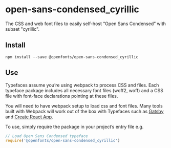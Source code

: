 
# open-sans-condensed_cyrillic

The CSS and web font files to easily self-host “Open Sans Condensed” with subset "cyrillic".

## Install

`npm install --save @openfonts/open-sans-condensed_cyrillic`

## Use

Typefaces assume you’re using webpack to process CSS and files. Each typeface
package includes all necessary font files (woff2, woff) and a CSS file with
font-face declarations pointing at these files.

You will need to have webpack setup to load css and font files. Many tools built
with Webpack will work out of the box with Typefaces such as [Gatsby](https://github.com/gatsbyjs/gatsby)
and [Create React App](https://github.com/facebookincubator/create-react-app).

To use, simply require the package in your project’s entry file e.g.

```javascript
// Load Open Sans Condensed typeface
require('@openfonts/open-sans-condensed_cyrillic')
```
